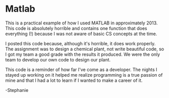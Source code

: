 # Matlab

This is a practical example of how I used MATLAB in approximately 2013. This code is absolutely horrible and contains one function that does everything (!) because I was not aware of basic CS concepts at the time.

I posted this code because, although it's horrible, it does work properly. The assignment was to design a chemical plant, not write beautiful code, so I got my team a good grade with the results it produced. We were the only team to develop our own code to design our plant.

This code is a reminder of how far I've come as a developer. The nights I stayed up working on it helped me realize programming is a true passion of mine and that I had a lot to learn if I wanted to make a career of it.

-Stephanie
